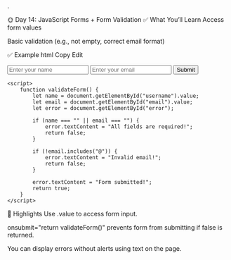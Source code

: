 .

🌞 Day 14: JavaScript Forms + Form Validation
✅ What You’ll Learn
Access form values

Basic validation (e.g., not empty, correct email format)

✅ Example
html
Copy
Edit
<!DOCTYPE html>
<html lang="en">
<head>
    <title>Day 14 - Forms</title>
</head>
<body>
    <form onsubmit="return validateForm()">
        <input type="text" id="username" placeholder="Enter your name">
        <input type="email" id="email" placeholder="Enter your email">
        <button type="submit">Submit</button>
    </form>
    <p id="error" style="color:red;"></p>

    <script>
        function validateForm() {
            let name = document.getElementById("username").value;
            let email = document.getElementById("email").value;
            let error = document.getElementById("error");

            if (name === "" || email === "") {
                error.textContent = "All fields are required!";
                return false;
            }

            if (!email.includes("@")) {
                error.textContent = "Invalid email!";
                return false;
            }

            error.textContent = "Form submitted!";
            return true;
        }
    </script>
</body>
</html>
📝 Highlights
Use .value to access form input.

onsubmit="return validateForm()" prevents form from submitting if false is returned.

You can display errors without alerts using text on the page.

